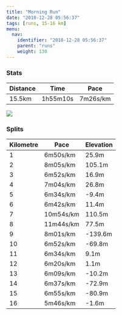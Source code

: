 ```yaml
---
title: "Morning Run"
date: "2018-12-28 05:56:37"
tags: [runs, 15-16 km]
menu:
  nav:
    identifier: "2018-12-28 05:56:37"
    parent: "runs"
    weight: 130
---
```


### Stats

| Distance | Time | Pace |
|----------|------|------|
|15.5km|1h55m10s|7m26s/km|

<img src='https://maps.googleapis.com/maps/api/staticmap?maptype=roadmap&path=enc:qf|gG{hwlC`AyBdL|GxC`UeDnHZtBiFvJm@nP}DlH{BlM@zu@mCts@_G~|@eGjc@LxT}ErZqR|GaQjf@jBlBuAdFlAvA]jBqOr^mP|QuOjBwDtDnAiCzRsCrPiRlO}^T_BgAmAjAsFeBgArBaJdNg]fQwEtE_XL{XpGaf@tFqz@hCqt@Cqs@`CqNxAo@dB}Fd@oP|FuKa@cBrC_IwCgTaL{FcAlD&key=AIzaSyAfqMeaZ1CCJFGP5cWud__oZnT_Pybg-1M&size=800x800&markers=color:yellow|label:S|43.40345,23.2259&markers=color:green|label:F|43.403489999999984,23.225520000000007'>

### Splits

| Kilometre | Pace | Elevation |
|------|------|-----------|
|1|6m50s/km|25.9m|
|2|8m05s/km|105.1m|
|3|6m52s/km|16.9m|
|4|7m04s/km|26.8m|
|5|6m34s/km|-9.4m|
|6|6m42s/km|11.4m|
|7|10m54s/km|110.5m|
|8|11m44s/km|77.5m|
|9|8m01s/km|-139.6m|
|10|6m52s/km|-69.8m|
|11|6m34s/km|9.1m|
|12|6m20s/km|1.1m|
|13|6m09s/km|-10.2m|
|14|6m37s/km|-72.9m|
|15|6m55s/km|-80.9m|
|16|5m46s/km|-1.6m|
